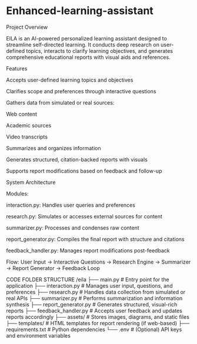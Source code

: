 # Enhanced-learning-assistant
Project Overview

EILA is an AI-powered personalized learning assistant designed to streamline self-directed learning. It conducts deep research on user-defined topics, interacts to clarify learning objectives, and generates comprehensive educational reports with visual aids and references.

Features

Accepts user-defined learning topics and objectives

Clarifies scope and preferences through interactive questions

Gathers data from simulated or real sources:

Web content

Academic sources

Video transcripts

Summarizes and organizes information

Generates structured, citation-backed reports with visuals

Supports report modifications based on feedback and follow-up

System Architecture

Modules:

interaction.py: Handles user queries and preferences

research.py: Simulates or accesses external sources for content

summarizer.py: Processes and condenses raw content

report_generator.py: Compiles the final report with structure and citations

feedback_handler.py: Manages report modifications post-feedback

Flow:
User Input → Interactive Questions → Research Engine → Summarizer → Report Generator → Feedback Loop

CODE FOLDER STRUCTURE
/eila
├── main.py                      # Entry point for the application
├── interaction.py              # Manages user input, questions, and preferences
├── research.py                 # Handles data collection from simulated or real APIs
├── summarizer.py               # Performs summarization and information synthesis
├── report_generator.py         # Generates structured, visual-rich reports
├── feedback_handler.py         # Accepts user feedback and updates reports accordingly
├── assets/                     # Stores images, diagrams, and static files
├── templates/                  # HTML templates for report rendering (if web-based)
├── requirements.txt            # Python dependencies
└── .env                        # (Optional) API keys and environment variables
